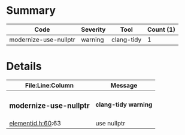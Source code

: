# Summary
| Code | Severity | Tool | Count (1) |
|---|---|---|---|
| modernize-use-nullptr | warning | clang-tidy | 1 |
# Details
| File:Line:Column | Message |
|---|---|
| <h3>modernize-use-nullptr</h3> | <h4>clang-tidy warning</h4> |
| [elementid.h:60](https://github.com/graphia-app/graphia/blob/refs/tags/0.0/source/shared/graph/elementid.h#L60 "source/shared/graph/elementid.h:60"):63 | use nullptr |
